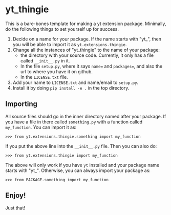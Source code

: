 # yt_thingie

This is a bare-bones template for making a yt extension
package. Minimally, do the following things to set yourself up for
success.

1. Decide on a name for your package. If the name starts with "yt_",
   then you will be able to import it as `yt.extensions.thingie`.
2. Change all the instances of "yt_thingie" to the name of your
   package:
    * the directory with your source code. Currently, it only has a
      file called `__init__.py` in it.
    * In the file `setup.py`, where it says `name=` and `packages=`,
      and also the url to where you have it on github.
    * In the `LICENSE.txt` file.
3. Add your name to `LICENSE.txt` and name/email to `setup.py`.
4. Install it by doing ``pip install -e .`` in the top directory.

## Importing

All source files should go in the inner directory named after your
package. If you have a file in there called `something.py` with a
function called `my_function`. You can import it as:

```
>>> from yt.extensions.thingie.something import my_function
```

If you put the above line into the ``__init__.py`` file. Then you can
also do:
```
>>> from yt.extensions.thingie import my_function
```

The above will only work if you have ``yt`` installed and your package
name starts with "yt_". Otherwise, you can always import your package
as:
```
>>> from PACKAGE.something import my_function
```

## Enjoy!

Just that!
